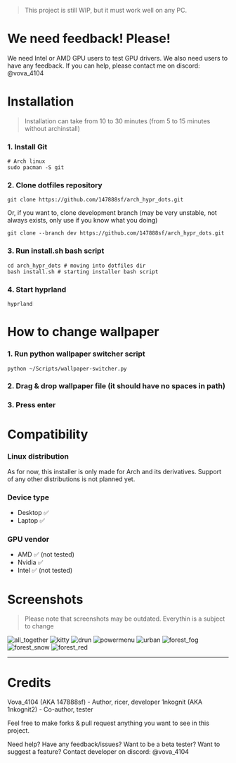 > This project is still WIP, but it must work well on any PC.

# We need feedback! Please!

We need Intel or AMD GPU users to test GPU drivers. We also need users to have any feedback.
If you can help, please contact me on discord: @vova_4104

# Installation 

> Installation can take from 10 to 30 minutes (from 5 to 15 minutes without archinstall)

### 1. Install Git
```
# Arch linux
sudo pacman -S git
```

### 2. Сlone dotfiles repository
```
git clone https://github.com/147888sf/arch_hypr_dots.git
```

Or, if you want to, clone development branch (may be very unstable, not always exists, only use if you know what you doing)
```
git clone --branch dev https://github.com/147888sf/arch_hypr_dots.git
```

### 3. Run install.sh bash script
```
cd arch_hypr_dots # moving into dotfiles dir
bash install.sh # starting installer bash script
```

### 4. Start hyprland
```
hyprland
```

# How to change wallpaper

### 1. Run python wallpaper switcher script
```
python ~/Scripts/wallpaper-switcher.py
```

### 2. Drag & drop wallpaper file (it should have no spaces in path) 

### 3. Press enter

# Compatibility
### Linux distribution
As for now, this installer is only made for Arch and its derivatives. Support of any other distributions is not planned yet.
### Device type
- Desktop ✅
- Laptop ✅
### GPU vendor
- AMD ✅ (not tested)
- Nvidia ✅
- Intel ✅ (not tested)

# Screenshots
> Please note that screenshots may be outdated. Everythin is a subject to change

![all_together](https://images2.imgbox.com/97/4f/y731Xe6C_o.png)
![kitty](https://images2.imgbox.com/d3/f5/x59T9FSw_o.png)
![drun](https://images2.imgbox.com/7f/a4/hLoAOxvJ_o.png)
![powermenu](https://images2.imgbox.com/09/3c/PKuRutR3_o.png)
![urban](https://images2.imgbox.com/90/18/JrhFRlt7_o.png)
![forest_fog](https://images2.imgbox.com/c7/79/rTBBB3N6_o.png)
![forest_snow](https://images2.imgbox.com/da/3b/muh0WeBm_o.png)
![forest_red](https://images2.imgbox.com/45/fb/ozzV7kQX_o.png)

<hr>

# Credits
Vova_4104 (AKA 147888sf) - Author, ricer, developer
1nkognit (AKA 1nkognit2) - Co-author, tester



Feel free to make forks & pull request anything you want to see in this project.

Need help? Have any feedback/issues? Want to be a beta tester? Want to suggest a feature? Contact developer on discord: @vova_4104